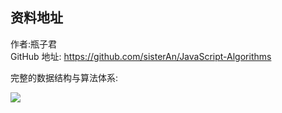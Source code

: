 ## 资料地址

作者:瓶子君<br/>
GitHub 地址: https://github.com/sisterAn/JavaScript-Algorithms

完整的数据结构与算法体系:

![](https://camo.githubusercontent.com/406f9378250ec367535189b800b95e0f4d8093d7/687474703a2f2f7265736f757263652e6d757969792e636e2f696d6167652f32303230303631363030303630342e706e67)
